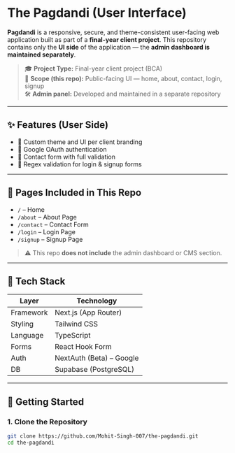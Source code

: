 # The Pagdandi (User Interface)

**Pagdandi** is a responsive, secure, and theme-consistent user-facing web application built as part of a **final-year client project**. This repository contains only the **UI side** of the application — the **admin dashboard is maintained separately**.

> 🎓 **Project Type:** Final-year client project (BCA)  
> 🎯 **Scope (this repo):** Public-facing UI — home, about, contact, login, signup  
> 🛠️ **Admin panel:** Developed and maintained in a separate repository

---

## ✨ Features (User Side)

- 🎨 Custom theme and UI per client branding
- 🔐 Google OAuth authentication
- 📩 Contact form with full validation
- 🧾 Regex validation for login & signup forms

---

## 📸 Pages Included in This Repo

- `/` – Home
- `/about` – About Page
- `/contact` – Contact Form
- `/login` – Login Page
- `/signup` – Signup Page

> ⚠️ This repo **does not include** the admin dashboard or CMS section.

---

## 🔧 Tech Stack

| Layer        | Technology                                   |
|--------------|----------------------------------------------|
| Framework    | Next.js (App Router)                         |
| Styling      | Tailwind CSS                                 |
| Language     | TypeScript                                   |
| Forms        | React Hook Form                              |
| Auth         | NextAuth (Beta) – Google    |
| DB           | Supabase (PostgreSQL)                        |


---

## 🚀 Getting Started

### 1. Clone the Repository
```bash
git clone https://github.com/Mohit-Singh-007/the-pagdandi.git
cd the-pagdandi
